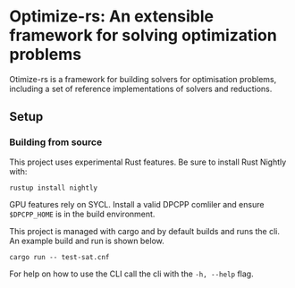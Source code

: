 # Optimize-rs: An extensible framework for solving optimization problems

Otimize-rs is a framework for building solvers for optimisation problems, including a set of reference implementations of solvers and reductions.

## Setup

### Building from source

This project uses experimental Rust features. Be sure to install Rust Nightly with:

```
rustup install nightly
```

GPU features rely on SYCL. Install a valid DPCPP comliler and ensure `$DPCPP_HOME` is in the build environment.

This project is managed with cargo and by default builds and runs the cli. An example build and run is shown below.

```
cargo run -- test-sat.cnf
```

For help on how to use the CLI call the cli with the `-h, --help` flag.



